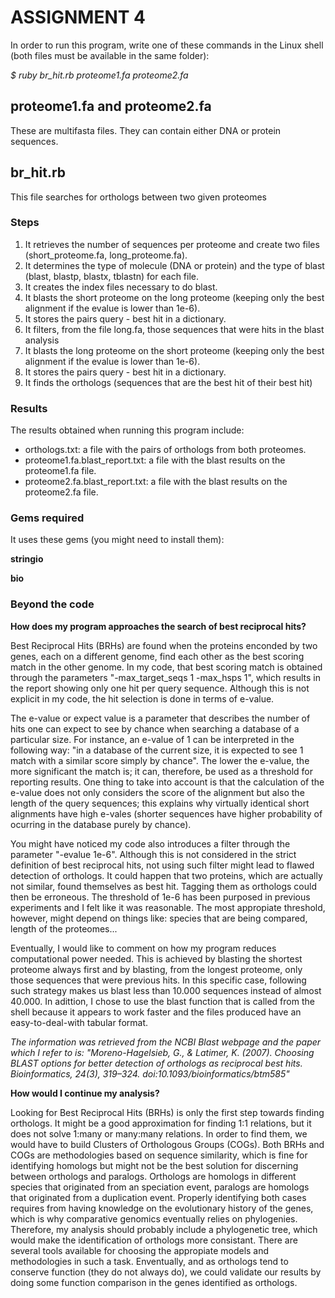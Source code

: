 # ASSIGNMENT 4

In order to run this program, write one of these commands in the Linux shell (both files must be available in the same folder):

*$ ruby br_hit.rb proteome1.fa proteome2.fa*

## proteome1.fa and proteome2.fa

These are multifasta files. They can contain either DNA or protein sequences.

## br_hit.rb

This file searches for orthologs between two given proteomes

### Steps 

1.  It retrieves the number of sequences per proteome and create two files (short_proteome.fa, long_proteome.fa).
2.  It determines the type of molecule (DNA or protein) and the type of blast (blast, blastp, blastx, tblastn) for each file.
3.  It creates the index files necessary to do blast.
4.  It blasts the short proteome on the long proteome (keeping only the best alignment if the evalue is lower than 1e-6).
5.  It stores the pairs query - best hit in a dictionary.
6.  It filters, from the file long.fa, those sequences that were hits in the blast analysis
7.  It blasts the long proteome on the short proteome (keeping only the best alignment if the evalue is lower than 1e-6).
8.  It stores the pairs query - best hit in a dictionary.
7.  It finds the orthologs (sequences that are the best hit of their best hit)

### Results

The results obtained when running this program include:

- orthologs.txt: a file with the pairs of orthologs from both proteomes.
- proteome1.fa.blast_report.txt: a file with the blast results on the proteome1.fa file. 
- proteome2.fa.blast_report.txt: a file with the blast results on the proteome2.fa file. 

### Gems required

It uses these gems (you might need to install them):

**stringio**

**bio**

### Beyond the code

**How does my program approaches the search of best reciprocal hits?**

Best Reciprocal Hits (BRHs) are found when the proteins enconded by two genes, each on a different genome, find each other as the best scoring match in the other genome. In my code, that best scoring match is obtained through the parameters "-max_target_seqs 1 -max_hsps 1", which results in the report showing only one hit per query sequence. Although this is not explicit in my code, the hit selection is done in terms of e-value. 

The e-value or expect value is a parameter that describes the number of hits one can expect to see by chance when searching a database of a particular size. For instance, an e-value of 1 can be interpreted in the following way: "in a database of the current size, it is expected to see 1 match with a similar score simply by chance". The lower the e-value, the more significant the match is; it can, therefore, be used as a threshold for reporting results. One thing to take into account is that the calculation of the e-value does not only considers the score of the alignment but also the length of the query sequences; this explains why virtually identical short alignments have high e-vales (shorter sequences have higher probability of ocurring in the database purely by chance).

You might have noticed my code also introduces a filter through the parameter "-evalue 1e-6". Although this is not considered in the strict definition of best reciprocal hits, not using such filter might lead to flawed detection of orthologs. It could happen that two proteins, which are actually not similar, found themselves as best hit. Tagging them as orthologs could then be erroneous. The threshold of 1e-6 has been purposed in previous experiments and I felt like it was reasonable. The most appropiate threshold, however, might depend on things like: species that are being compared, length of the proteomes...

Eventually, I would like to comment on how my program reduces computational power needed. This is achieved by blasting the shortest proteome always first and by blasting, from the longest proteome, only those sequences that were previous hits. In this specific case, following such strategy makes us blast less than 10.000 sequences instead of almost 40.000. In adittion, I chose to use the blast function that is called from the shell because it appears to work faster and the files produced have an easy-to-deal-with tabular format.

*The information was retrieved from the NCBI Blast webpage and the paper which I refer to is: "Moreno-Hagelsieb, G., & Latimer, K. (2007). Choosing BLAST options for better detection of orthologs as reciprocal best hits. Bioinformatics, 24(3), 319–324. doi:10.1093/bioinformatics/btm585"*

**How would I continue my analysis?**

Looking for Best Reciprocal Hits (BRHs) is only the first step towards finding orthologs. It might be a good approximation for finding 1:1 relations, but it does not solve 1:many or many:many relations. In order to find them, we would have to build Clusters of Orthologous Groups (COGs). Both BRHs and COGs are methodologies based on sequence similarity, which is fine for identifying homologs but might not be the best solution for discerning between orthologs and paralogs. Orthologs are homologs in different species that originated from an speciation event, paralogs are homologs that originated from a duplication event. Properly identifying both cases requires from having knowledge on the evolutionary history of the genes, which is why comparative genomics eventually relies on phylogenies. Therefore, my analysis should probably include a phylogenetic tree, which would make the identification of orthologs more consistant. There are several tools available for choosing the appropiate models and methodologies in such a task. Enventually, and as orthologs tend to conserve function (they do not always do), we could validate our results by doing some function comparison in the genes identified as orthologs.


